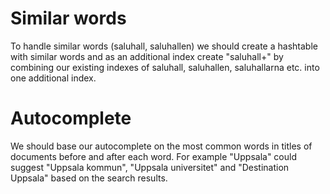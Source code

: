 # Similar words
To handle similar words (saluhall, saluhallen) we should create a hashtable with similar words and as an additional index create "saluhall+" by combining our existing indexes of saluhall, saluhallen, saluhallarna etc. into one additional index.

# Autocomplete
We should base our autocomplete on the most common words in titles of documents before and after each word. For example "Uppsala" could suggest "Uppsala kommun", "Uppsala universitet" and "Destination Uppsala" based on the search results.
